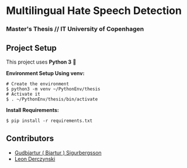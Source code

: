 # Multilingual Hate Speech Detection 
### Master's Thesis // IT University of Copenhagen 

## Project Setup 
This project uses **Python 3** :snake:

**Environment Setup Using venv:**
```console
# Create the environment
$ python3 -m venv ~/PythonEnv/thesis
# Activate it 
$ . ~/PythonEnv/thesis/bin/activate
```

**Install Requirements:**
```console
$ pip install -r requirements.txt
```

## Contributors 

- [Gudbjartur ( Bjartur ) Sigurbergsson](sigurberg.son@gmail.com)
- [Leon Derczynski](ld@itu.dk) 